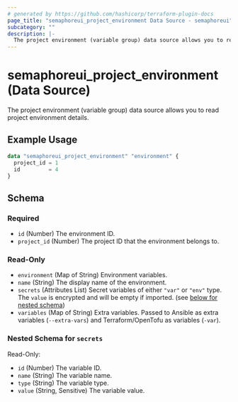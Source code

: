 ```yaml
---
# generated by https://github.com/hashicorp/terraform-plugin-docs
page_title: "semaphoreui_project_environment Data Source - semaphoreui"
subcategory: ""
description: |-
  The project environment (variable group) data source allows you to read project environment details.
---
```


# semaphoreui_project_environment (Data Source)

The project environment (variable group) data source allows you to read project environment details.

## Example Usage

```terraform
data "semaphoreui_project_environment" "environment" {
  project_id = 1
  id         = 4
}
```

<!-- schema generated by tfplugindocs -->
## Schema

### Required

- `id` (Number) The environment ID.
- `project_id` (Number) The project ID that the environment belongs to.

### Read-Only

- `environment` (Map of String) Environment variables.
- `name` (String) The display name of the environment.
- `secrets` (Attributes List) Secret variables of either `"var"` or `"env"` type. The `value` is encrypted and will be empty if imported. (see [below for nested schema](#nestedatt--secrets))
- `variables` (Map of String) Extra variables. Passed to Ansible as extra variables (`--extra-vars`) and Terraform/OpenTofu as variables (`-var`).

<a id="nestedatt--secrets"></a>
### Nested Schema for `secrets`

Read-Only:

- `id` (Number) The variable ID.
- `name` (String) The variable name.
- `type` (String) The variable type.
- `value` (String, Sensitive) The variable value.
